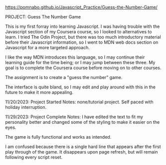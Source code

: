 https://pomnabo.github.io/Javascript_Practice/Guess-the-Number-Game/

PROJECT: Guess The Number Game

This is my first forray into learning Javascript. I was having trouble with the Javascript section of my Coursera course, so I looked to alternatives to learn. I tried The Odin Project, but there was too much introductory material before their Javascript information, so I went to MDN web docs section on Javascript for a more targeted approach.

I like the way MDN introduces this language, so I may continue their learning guide for the time being; or I may jump between these three. My goal is to complete the Coursera course before moving on to other courses.

The assignment is to create a "guess the number" game.

The interface is quite bland, so I may edit and play around with this in the future to make it more appealing.



11/20/2023: Project Started
Notes: none/tutorial project. Self paced with holiday interruption.


11/29/2023: Project Complete
Notes:
I have edited the text to fit my personality better and changed some of the styling to make it easier on the eyes.

The game is fully functional and works as intended.

I am confused because there is a single hard line that appears after the first play through of the game. It disappears upon page refresh, but will remain following every script reset.